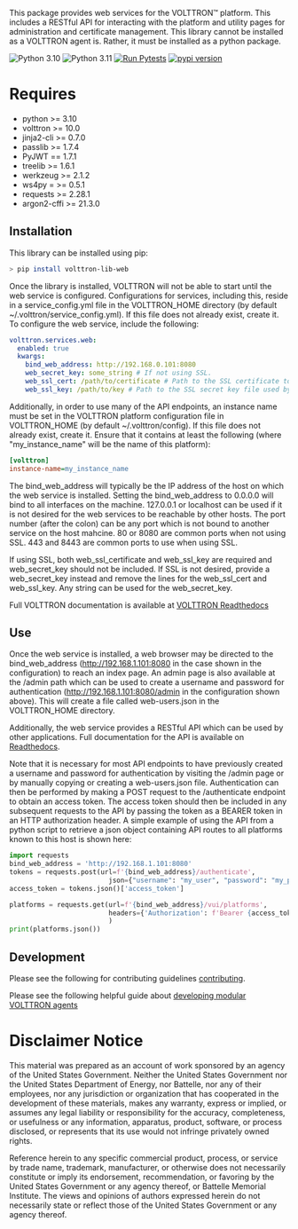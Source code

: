 This package provides web services for the VOLTTRON™ platform.
This includes a RESTful API for interacting with the platform
and utility pages for administration and certificate management.
This library cannot be installed as a VOLTTRON agent is.
Rather, it must be installed as a python package.

![Python 3.10](https://img.shields.io/badge/python-3.10-blue.svg)
![Python 3.11](https://img.shields.io/badge/python-3.11-blue.svg)
[![Run Pytests](https://github.com/eclipse-volttron/volttron-lib-web/actions/workflows/run-tests.yml/badge.svg)](https://github.com/eclipse-volttron/volttron-lib-web/actions/workflows/run-tests.yml)
[![pypi version](https://img.shields.io/pypi/v/volttron-lib-web.svg)](https://pypi.org/project/volttron-lib-web/)

# Requires

* python >= 3.10
* volttron >= 10.0
* jinja2-cli >= 0.7.0
* passlib >= 1.7.4
* PyJWT == 1.7.1
* treelib >= 1.6.1
* werkzeug >= 2.1.2
* ws4py = >= 0.5.1
* requests >= 2.28.1
* argon2-cffi >= 21.3.0

## Installation
This library can be installed using pip:

```bash
> pip install volttron-lib-web
```

Once the library is installed, VOLTTRON will not be able to start until the
web service is configured. Configurations for services, including this, reside
in a service_config.yml file in the VOLTTRON_HOME directory
(by default ~/.volttron/service_config.yml).
If this file does not already exist, create it. To configure the web service,
include the following:

```yaml
volttron.services.web:
  enabled: true
  kwargs:
    bind_web_address: http://192.168.0.101:8080
    web_secret_key: some_string # If not using SSL.
    web_ssl_cert: /path/to/certificate # Path to the SSL certificate to be used by the web service. 
    web_ssl_key: /path/to/key # Path to the SSL secret key file used by web service.
```

Additionally, in order to use many of the API endpoints, an instance name must be set in the VOLTTRON platform
configuration file in VOLTTRON_HOME (by default ~/.volttron/config).  If this file does not already exist, create it.
Ensure that it contains at least the following (where "my_instance_name" will be the name of this platform):

```ini
[volttron]
instance-name=my_instance_name
```

The bind_web_address will typically be the IP address of the host on which the web service is installed.
Setting the bind_web_address to 0.0.0.0 will bind to all interfaces on the machine. 127.0.0.1 or localhost
can be used if it is not desired for the web services to be reachable by other hosts. The port number
(after the colon) can be any port which is not bound to another service on the host mahcine.
80 or 8080 are common ports when not using SSL. 443 and 8443 are common ports to use when using SSL.

If using SSL, both web_ssl_certificate and web_ssl_key are required
and web_secret_key should not be included. If SSL is not desired,
provide a web_secret_key instead and remove the lines for the web_ssl_cert
and web_ssl_key. Any string can be used for the web_secret_key.

Full VOLTTRON documentation is available at [VOLTTRON Readthedocs](https://eclipse-volttron.readthedocs.io/)


## Use
Once the web service is installed, a web browser may be directed to the bind_web_address (http://192.168.1.101:8080
in the case shown in the configuration) to reach an index page. An admin page is also available at the /admin path
which can be used to create a username and password for authentication (http://192.168.1.101:8080/admin in the
configuration shown above). This will create a file called web-users.json in the VOLTTRON_HOME directory.

Additionally, the web service provides a RESTful API which can be used by other applications. Full documentation for
the API is available on 
[Readthedocs](https://eclipse-volttron.readthedocs.io/en/latest/external-docs/volttron-lib-web/docs/source/index.html).

Note that it is necessary for most API endpoints to have previously created a username and password for authentication
by visiting the /admin page or by manually copying or creating a web-users.json file. Authentication can then be
performed by making a POST request to the /authenticate endpoint to obtain an access token. The access token should then
be included in any subsequent requests to the API by passing the token as a BEARER token in an HTTP authorization
header. A simple example of using the API from a python script to retrieve a json object containing API routes to all
platforms known to this host is shown here:

```python
import requests
bind_web_address = 'http://192.168.1.101:8080'
tokens = requests.post(url=f'{bind_web_address}/authenticate',
                         json={"username": "my_user", "password": "my_password"})
access_token = tokens.json()['access_token']

platforms = requests.get(url=f'{bind_web_address}/vui/platforms',
                         headers={'Authorization': f'Bearer {access_token}'}
                         )
print(platforms.json())
```

## Development

Please see the following for contributing guidelines [contributing](https://github.com/eclipse-volttron/volttron-core/blob/develop/CONTRIBUTING.md).

Please see the following helpful guide about [developing modular VOLTTRON agents](https://eclipse-volttron.readthedocs.io/en/latest/developing-volttron/developing-agents/agent-development.html)

# Disclaimer Notice

This material was prepared as an account of work sponsored by an agency of the
United States Government.  Neither the United States Government nor the United
States Department of Energy, nor Battelle, nor any of their employees, nor any
jurisdiction or organization that has cooperated in the development of these
materials, makes any warranty, express or implied, or assumes any legal
liability or responsibility for the accuracy, completeness, or usefulness or any
information, apparatus, product, software, or process disclosed, or represents
that its use would not infringe privately owned rights.

Reference herein to any specific commercial product, process, or service by
trade name, trademark, manufacturer, or otherwise does not necessarily
constitute or imply its endorsement, recommendation, or favoring by the United
States Government or any agency thereof, or Battelle Memorial Institute. The
views and opinions of authors expressed herein do not necessarily state or
reflect those of the United States Government or any agency thereof.
